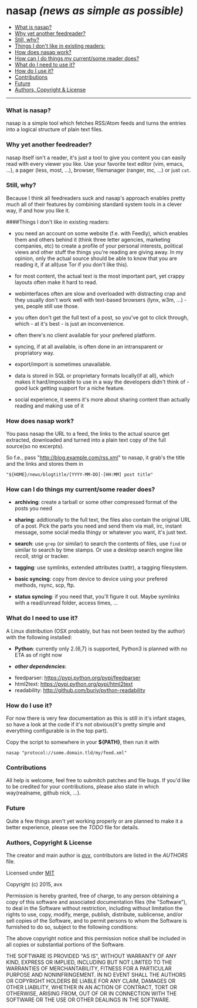 nasap ***(news as simple as possible)***
========================================

* [What is nasap?](https://github.com/phavx/nasap/blob/master/README.md#what-is-nasap)
* [Why yet another feedreader?](https://github.com/phavx/nasap/blob/master/README.md#why-yet-another-feedreader)
* [Still, why?](https://github.com/phavx/nasap/blob/master/README.md#still-why)
* [Things I don't like in existing readers:](https://github.com/phavx/nasap/blob/master/README.md#things-i-dont-like-in-existing-readers)
* [How does nasap work?](https://github.com/phavx/nasap/blob/master/README.md#how-does-nasap-work)
* [How can I do things my current/some reader does?](https://github.com/phavx/nasap/blob/master/README.md#how-can-i-do-things-my-currentsome-reader-does)
* [What do I need to use it?](https://github.com/phavx/nasap/blob/master/README.md#what-do-i-need-to-use-it)
* [How do I use it?](https://github.com/phavx/nasap/blob/master/README.md#how-do-i-use-it)
* [Contributions](https://github.com/phavx/nasap/blob/master/README.md#contributions)
* [Future](https://github.com/phavx/nasap/blob/master/README.md#future)
* [Authors, Copyright &amp; License](https://github.com/phavx/nasap/blob/master/README.md#authors-copyright--license)

********************************************************************************

### What is nasap?

nasap is a simple tool which fetches RSS/Atom feeds and turns the entries into a
logical structure of plain text files.


### Why yet another feedreader?

nasap itself isn't a reader, it's just a tool to give you content you can
easily read with every viewer you like. Use your favorite text editor (vim,
emacs, ...), a pager (less, most, ...), browser, filemanager (ranger, mc, ...)
or just `cat`.


### Still, why?

Because I think all feedreaders suck and nasap's approach enables pretty much
all of their features by combining standard system tools in a clever way, if and
how you like it.

####Things I don't like in existing readers:

* you need an account on some website (f.e. with Feedly), which enables them
and others behind it (think three letter agencies, marketing companies, etc) to
create a profile of your personal interests, political views and other stuff the
things you're reading are giving away. In my opinion, only the actual source
should be able to know that you are reading it, if at all(use Tor if you don't
like this).

* for most content, the actual text is the most important part, yet crappy
layouts often make it hard to read.

* webinterfaces often are slow and overloaded with distracting crap and they
usually don't work well with text-based browsers (lynx, w3m, ...) - yes, people
still use those.

* you often don't get the full text of a post, so you've got to click through,
which - at it's best - is just an inconvenience.

* often there's no client available for your prefered platform.

* syncing, if at all available, is often done in an intransparent or propriatory
way.

* export/import is sometimes unavailable.

* data is stored in SQL or proprietary formats locally(if at all), which makes
it hard/impossible to use in a way the developers didn't think of - good luck
getting support for a niche feature.

* social experience, it seems it's more about sharing content than actually
reading and making use of it


### How does nasap work?

You pass nasap the URL to a feed, the links to the actual source get extracted,
downloaded and turned into a plain text copy of the full source(so no excerpts).

So f.e., pass "http://blog.example.com/rss.xml" to nasap, it grab's the title
and the links and stores them in

```
"${HOME}/news/blogtitle/[YYYY-MM-DD]-[HH:MM] post title"
```


### How can I do things my current/some reader does?

* **archiving**: create a tarball or some other compressed format of the posts
you need

* **sharing**: addtionally to the full text, the files also contain the
original URL of a post. Pick the parts you need and send them via mail, irc,
instant message, some social media thingy or whatever you want, it's just text.

* **search**: use `grep` (or similar) to search the contents of files, use
`find` or similar to search by time stamps. Or use a desktop search engine like
recoll, strigi or tracker.

* **tagging**: use symlinks, extended attributes (xattr), a tagging filesystem.

* **basic syncing**: copy from device to device using your prefered methods, rsync,
scp, ftp.

* **status syncing**: if you need that, you'll figure it out. Maybe symlinks
with a read/unread folder, access times, ...


### What do I need to use it?

A Linux distribution (OSX probably, but has not been tested by the author)
with the following installed:

* **Python**: currently only 2.{6,7} is supported, Python3 is planned with no
ETA as of right now

* ***other dependencies***:
 - feedparser:  https://pypi.python.org/pypi/feedparser
 - html2text: https://pypi.python.org/pypi/html2text
 - readability: http://github.com/buriy/python-readability


### How do I use it?

For now there is very few documentation as this is still in it's infant stages,
so have a look at the code if it's not obvious(it's pretty simple and
everything configurable is in the top part).

Copy the script to somewhere in your **${PATH}**, then run it with

```shell
nasap "protocol://some.domain.tld/my/feed.xml"
```


### Contributions

All help is welcome, feel free to submitch patches and file bugs. If you'd like
to be credited for your contributions, please also state in which way(realname,
github nick, ...).


### Future

Quite a few things aren't yet working properly or are planned to make it a
better experience, please see the _TODO_ file for details.


### Authors, Copyright & License

The creator and main author is [_avx_](https://github.com/phavx/), contributors
are listed in the _AUTHORS_ file.

Licensed under [MIT](http://opensource.org/licenses/MIT)

Copyright (c) 2015, avx

Permission is hereby granted, free of charge, to any person obtaining a copy
of this software and associated documentation files (the "Software"), to deal
in the Software without restriction, including without limitation the rights
to use, copy, modify, merge, publish, distribute, sublicense, and/or sell
copies of the Software, and to permit persons to whom the Software is
furnished to do so, subject to the following conditions:

The above copyright notice and this permission notice shall be included in
all copies or substantial portions of the Software.

THE SOFTWARE IS PROVIDED "AS IS", WITHOUT WARRANTY OF ANY KIND, EXPRESS OR
IMPLIED, INCLUDING BUT NOT LIMITED TO THE WARRANTIES OF MERCHANTABILITY,
FITNESS FOR A PARTICULAR PURPOSE AND NONINFRINGEMENT. IN NO EVENT SHALL THE
AUTHORS OR COPYRIGHT HOLDERS BE LIABLE FOR ANY CLAIM, DAMAGES OR OTHER
LIABILITY, WHETHER IN AN ACTION OF CONTRACT, TORT OR OTHERWISE, ARISING FROM,
OUT OF OR IN CONNECTION WITH THE SOFTWARE OR THE USE OR OTHER DEALINGS IN
THE SOFTWARE.